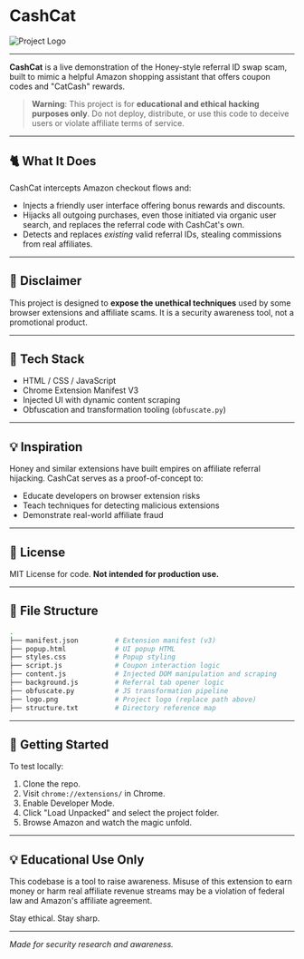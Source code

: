 # CashCat

![Project Logo](https://github.com/user-attachments/assets/68f7a248-f396-4839-89a0-20a7df121cd9)

---

**CashCat** is a live demonstration of the Honey-style referral ID swap scam, built to mimic a helpful Amazon shopping assistant that offers coupon codes and "CatCash" rewards.

> **Warning**: This project is for **educational and ethical hacking purposes only**. Do not deploy, distribute, or use this code to deceive users or violate affiliate terms of service.

---

## 🐈 What It Does

CashCat intercepts Amazon checkout flows and:

- Injects a friendly user interface offering bonus rewards and discounts.
- Hijacks all outgoing purchases, even those initiated via organic user search, and replaces the referral code with CashCat's own.
- Detects and replaces *existing* valid referral IDs, stealing commissions from real affiliates.

---

## 🚫 Disclaimer

This project is designed to **expose the unethical techniques** used by some browser extensions and affiliate scams. It is a security awareness tool, not a promotional product.

---

## 🔧 Tech Stack

- HTML / CSS / JavaScript
- Chrome Extension Manifest V3
- Injected UI with dynamic content scraping
- Obfuscation and transformation tooling (`obfuscate.py`)

---

## 💡 Inspiration

Honey and similar extensions have built empires on affiliate referral hijacking. CashCat serves as a proof-of-concept to:

- Educate developers on browser extension risks
- Teach techniques for detecting malicious extensions
- Demonstrate real-world affiliate fraud

---

## 📝 License

MIT License for code. **Not intended for production use.**

---

## 📄 File Structure

```bash
.
├── manifest.json         # Extension manifest (v3)
├── popup.html            # UI popup HTML
├── styles.css            # Popup styling
├── script.js             # Coupon interaction logic
├── content.js            # Injected DOM manipulation and scraping
├── background.js         # Referral tab opener logic
├── obfuscate.py          # JS transformation pipeline
├── logo.png              # Project logo (replace path above)
├── structure.txt         # Directory reference map
```

---

## 🚀 Getting Started

To test locally:

1. Clone the repo.
2. Visit `chrome://extensions/` in Chrome.
3. Enable Developer Mode.
4. Click "Load Unpacked" and select the project folder.
5. Browse Amazon and watch the magic unfold.

---

## 💡 Educational Use Only

This codebase is a tool to raise awareness. Misuse of this extension to earn money or harm real affiliate revenue streams may be a violation of federal law and Amazon's affiliate agreement.

Stay ethical. Stay sharp.

---

*Made for security research and awareness.*
